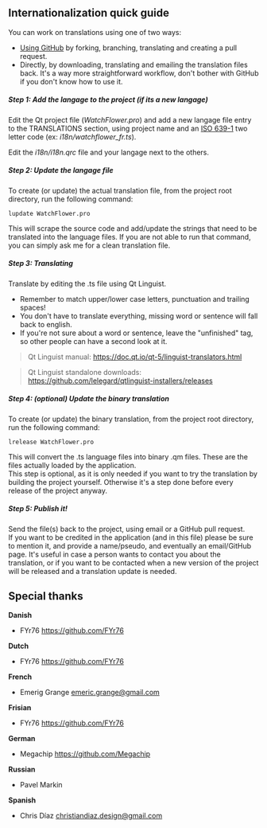 Internationalization quick guide
--------------------------------

You can work on translations using one of two ways:
- [Using GitHub](https://github.com/firstcontributions/first-contributions/blob/master/README.md) by forking, branching, translating and creating a pull request.
- Directly, by downloading, translating and emailing the translation files back. It's a way more straightforward workflow, don't bother with GitHub if you don't know how to use it.

##### Step 1: Add the langage to the project (if its a new langage)

Edit the Qt project file (_WatchFlower.pro_) and add a new langage file entry to the TRANSLATIONS section, using project name and an [ISO 639-1](https://en.wikipedia.org/wiki/List_of_ISO_639-1_codes) two letter code (ex: _i18n/watchflower_fr.ts_).

Edit the _i18n/i18n.qrc_ file and your langage next to the others.

##### Step 2: Update the langage file

To create (or update) the actual translation file, from the project root directory, run the following command:

```
lupdate WatchFlower.pro
```

This will scrape the source code and add/update the strings that need to be translated into the language files.
If you are not able to run that command, you can simply ask me for a clean translation file.

##### Step 3: Translating

Translate by editing the .ts file using Qt Linguist.

- Remember to match upper/lower case letters, punctuation and trailing spaces!
- You don't have to translate everything, missing word or sentence will fall back to english.
- If you're not sure about a word or sentence, leave the "unfinished" tag, so other people can have a second look at it.

> Qt Linguist manual: https://doc.qt.io/qt-5/linguist-translators.html

> Qt Linguist standalone downloads: https://github.com/lelegard/qtlinguist-installers/releases

##### Step 4: (optional) Update the binary translation

To create (or update) the binary translation, from the project root directory, run the following command:

```
lrelease WatchFlower.pro
```

This will convert the .ts language files into binary .qm files. These are the files actually loaded by the application.  
This step is optional, as it is only needed if you want to try the translation by building the project yourself. Otherwise it's a step done before every release of the project anyway.

##### Step 5: Publish it!

Send the file(s) back to the project, using email or a GitHub pull request.  
If you want to be credited in the application (and in this file) please be sure to mention it, and provide a name/pseudo, and eventually an email/GitHub page.
It's useful in case a person wants to contact you about the translation, or if you want to be contacted when a new version of the project will be released and a translation update is needed.


Special thanks
--------------

**Danish**
- FYr76 https://github.com/FYr76

**Dutch**
- FYr76 https://github.com/FYr76

**French**
- Emerig Grange <emeric.grange@gmail.com>

**Frisian**
- FYr76 https://github.com/FYr76

**German**
- Megachip https://github.com/Megachip

**Russian**
- Pavel Markin

**Spanish**
- Chris Díaz <christiandiaz.design@gmail.com>
